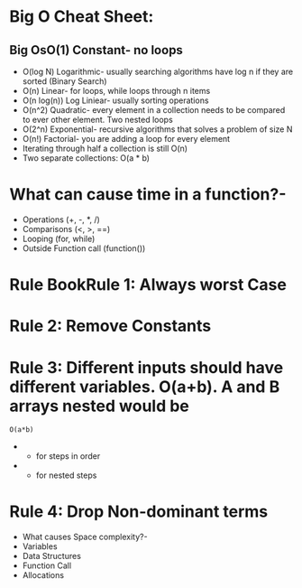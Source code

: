 # Big O Cheat Sheet:
## Big OsO(1) Constant- no loops
 - O(log N) Logarithmic- usually searching algorithms have log n if they are sorted (Binary Search)
 - O(n) Linear- for loops, while loops through n items
 - O(n log(n)) Log Liniear- usually sorting operations
 - O(n^2) Quadratic- every element in a collection needs to be compared to ever other element. Two
    nested loops
 - O(2^n) Exponential- recursive algorithms that solves a problem of size N
 - O(n!) Factorial- you are adding a loop for every element
 - Iterating through half a collection is still O(n)
 - Two separate collections: O(a * b)
# What can cause time in a function?-
 - Operations (+, -, *, /)
 - Comparisons (<, >, ==)
 - Looping (for, while)
 - Outside Function call (function())
# Rule BookRule 1: Always worst Case
# Rule 2: Remove Constants
# Rule 3: Different inputs should have different variables. O(a+b). A and B arrays nested would be
    O(a*b)
 - + for steps in order
 - * for nested steps
# Rule 4: Drop Non-dominant terms
 - What causes Space complexity?-
 - Variables
 - Data Structures
 - Function Call
 - Allocations